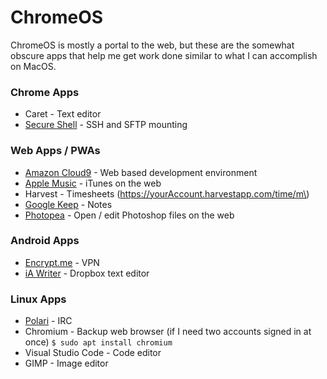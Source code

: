 # ChromeOS

ChromeOS is mostly a portal to the web, but these are the somewhat obscure apps that help me get work done similar to what I can accomplish on MacOS.

### Chrome Apps

* Caret - Text editor
* [Secure Shell](https://chrome.google.com/webstore/detail/secure-shell-app/pnhechapfaindjhompbnflcldabbghjo?hl=en) - SSH and SFTP mounting

### Web Apps / PWAs

* [Amazon Cloud9](https://aws.amazon.com/cloud9/) - Web based development environment
* [Apple Music](https://music.apple.com/) - iTunes on the web
* Harvest - Timesheets \(https://yourAccount.harvestapp.com/time/m\)
* [Google Keep](https://keep.google.com/) - Notes
* [Photopea](https://www.photopea.com/) - Open / edit Photoshop files on the web

### Android Apps

* [Encrypt.me](https://encrypt.me/) - VPN
* [iA Writer](https://play.google.com/store/apps/details?id=net.ia.iawriter&hl=en_US) - Dropbox text editor

### Linux Apps

* [Polari](https://wiki.gnome.org/Apps/Polari) - IRC
* Chromium - Backup web browser \(if I need two accounts signed in at once\) `$ sudo apt install chromium`
* Visual Studio Code - Code editor
* GIMP - Image editor

